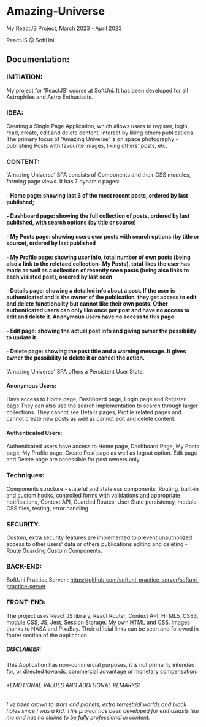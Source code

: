 # Amazing-Universe

My ReactJS Project, March 2023 - April 2023

ReactJS @ SoftUni

## Documentation:

### INITIATION:

My project for 'ReactJS' course at SoftUni. It has been developed for all Astrophiles and Astro Enthusiasts.

### IDEA:

Creating a Single Page Application, which allows users to register, login, read, create, edit and delete content, interact by liking others publications.
The primary focus of 'Amazing Universe' is on space photography - publishing Posts with favourite images, liking others' posts, etc.

### CONTENT:

'Amazing Universe' SPA consists of Components and their CSS modules, forming page views. It has 7 dynamic pages:

#### - Home page: showing last 3 of the most recent posts, ordered by last published;

#### - Dashboard page: showing the full collection of posts, ordered by last published, with search options (by title or source)

#### - My Posts page: showing users own posts with search options (by title or source), ordered by last published

#### - My Profile page: showing user info, total number of own posts (being also a link to the reletaed collection- My Posts), total likes the user has made as well as a collection of recently seen posts (being also links to each visisted post), ordered by last seen

#### - Details page: showing a detailed info about a post. If the user is authenticated and is the owner of the publication, they get access to edit and delete functionality but cannot like their own posts. Other authenticated users can only like once per post and have no access to edit and delete it. Anonymous users have no access to this page.

#### - Edit page: showing the actual post info and giving owner the possibility to update it.

#### - Delete page: showing the post title and a warning message. It gives owner the possibility to delete it or cancel the action.

'Amazing Universe' SPA offers a Persistent User State.

#### Anonymous Users:

Have access to Home page, Dashboard page, Login page and Register page.They can also use the search implementation to search through larger collections. They cannot see Details pages, Profile related pages and cannot create new posts as well as cannot edit and delete content.

#### Authenticated Users:

Authenticated users have access to Home page, Dashboard Page, My Posts page, My Profile page, Create Post page as well as logout option.
Edit page and Delete page are accessible for post owners only.

### Techniques:

Components structure - stateful and stateless components, Routing, built-in and custom hooks, controlled forms with validations and appropriate notifications, Context API, Guarded Routes, User State persistency, module CSS files, testing, error handling

### SECURITY:

Custom, extra security features are implemented to prevent unauthorized access to other users' data or others publications editing and deleting - Route Guarding Custom Components.

### BACK-END:

SoftUni Practice Server : https://github.com/softuni-practice-server/softuni-practice-server

### FRONT-END:

The project uses React JS library, React Router, Context API, HTML5, CSS3, module CSS, JS, Jest, Session Storage.
My own HTML and CSS. Images thanks to NASA and PixaBay. Their official links can be seen and followed in footer section of the application.

##### DISCLAIMER:

This Application has non-commercial purposes, it is not primarily intended for, or directed towards, commercial advantage or monetary compensation.

###### \*EMOTIONAL VALUES AND ADDITIONAL REMARKS:

###### I've been drawn to stars and planets, extra terrestrial worlds and black holes since I was a kid. This project has been developed for enthusiasts like me and has no claims to be fully professional in content.
